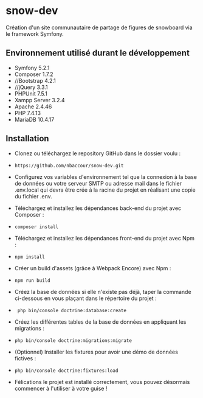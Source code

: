 # snow-dev
 Création d'un site communautaire de partage de figures de snowboard via le framework Symfony.

## Environnement utilisé durant le développement

* Symfony 5.2.1
* Composer 1.7.2
* //Bootstrap 4.2.1
* //jQuery 3.3.1
* PHPUnit 7.5.1
* Xampp Server 3.2.4
* Apache 2.4.46
* PHP 7.4.13
* MariaDB 10.4.17

## Installation
*  Clonez ou téléchargez le repository GitHub dans le dossier voulu :
*     https://github.com/nbaccour/snow-dev.git
* Configurez vos variables d'environnement tel que la connexion à la base de données ou votre serveur SMTP ou adresse mail dans le fichier .env.local qui devra être crée à la racine du projet en réalisant une copie du fichier .env.

* Téléchargez et installez les dépendances back-end du projet avec Composer :

*     composer install
*  Téléchargez et installez les dépendances front-end du projet avec Npm :
*     npm install
* Créer un build d'assets (grâce à Webpack Encore) avec Npm :
*     npm run build
*  Créez la base de données si elle n'existe pas déjà, taper la commande ci-dessous en vous plaçant dans le répertoire du projet :
*      php bin/console doctrine:database:create
* Créez les différentes tables de la base de données en appliquant les migrations :
*     php bin/console doctrine:migrations:migrate
* (Optionnel) Installer les fixtures pour avoir une démo de données fictives :
*     php bin/console doctrine:fixtures:load
*  Félications le projet est installé correctement, vous pouvez désormais commencer à l'utiliser à votre guise !
